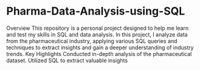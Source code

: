 # Pharma-Data-Analysis-using-SQL
Overview
This repository is a personal project designed to help me learn and test my skills in SQL and data analysis. In this project, I analyze data from the pharmaceutical industry, applying various SQL queries and techniques to extract insights and gain a deeper understanding of industry trends.
Key Highlights
Conducted in-depth analysis of the pharmaceutical dataset.
Utilized SQL to extract valuable insights
